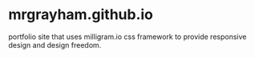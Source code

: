 # mrgrayham.github.io
portfolio site that uses milligram.io css framework to provide responsive design and design freedom.